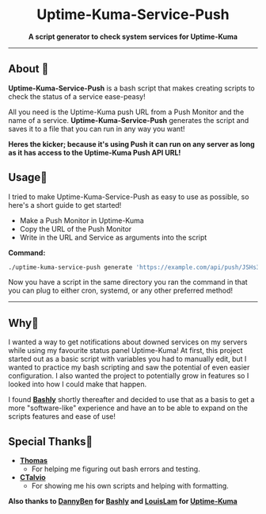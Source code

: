 <div align='center'>
  
# Uptime-Kuma-Service-Push
**A script generator to check system services for Uptime-Kuma**
  
</div>

---

## About 🌟
**Uptime-Kuma-Service-Push** is a bash script that makes creating scripts to check the status of a service ease-peasy!

All you need is the Uptime-Kuma push URL from a Push Monitor and the name of a service. **Uptime-Kuma-Service-Push** generates the script and saves it to a file that you can run in any way you want!

**Heres the kicker; because it's using Push it can run on any server as long as it has access to the Uptime-Kuma Push API URL!**

## Usage📜
I tried to make Uptime-Kuma-Service-Push as easy to use as possible, so here's a short guide to get started!
* Make a Push Monitor in Uptime-Kuma
* Copy the URL of the Push Monitor
* Write in the URL and Service as arguments into the script

**Command:**
```bash
./uptime-kuma-service-push generate 'https://example.com/api/push/JSHs372KL8?status=up&msg=OK&ping=' 'docker'
```
Now you have a script in the same directory you ran the command in that you can plug to either cron, systemd, or any other preferred method!

---

## Why:dog:
I wanted a way to get notifications about downed services on my servers while using my favourite status panel Uptime-Kuma! At first, this project started out as a basic script with variables you had to manually edit, but I wanted to practice my bash scripting and saw the potential of even easier configuration. I also wanted the project to potentially grow in features so I looked into how I could make that happen.

I found **[Bashly](https://bashly.dannyb.co/)** shortly thereafter and decided to use that as a basis to get a more "software-like" experience
and have an to be able to expand on the scripts features and ease of use!

## Special Thanks:gift_heart:
* **[Thomas](https://github.com/thomasdouwes)** 
  - For helping me figuring out bash errors and testing.
* **[CTalvio](https://github.com/CTalvio)**
  - For showing me his own scripts and helping with formatting.

**Also thanks to [DannyBen](https://github.com/DannyBen) for [Bashly](https://bashly.dannyb.co/) and [LouisLam](https://github.com/louislam) for [Uptime-Kuma](https://uptime.kuma.pet/)**
